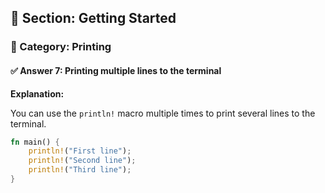## 📘 Section: Getting Started  
### 🔹 Category: Printing  
#### ✅ Answer 7: Printing multiple lines to the terminal

**Explanation:**

You can use the `println!` macro multiple times to print several lines to the terminal.

```rust
fn main() {
    println!("First line");
    println!("Second line");
    println!("Third line");
}
```
